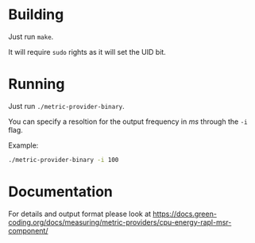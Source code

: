 # Building

Just run `make`.

It will require `sudo` rights as it will set the UID bit.

# Running

Just run `./metric-provider-binary`.

You can specify a resoltion for the output frequency in *ms* through the `-i` flag.

Example:

```bash
./metric-provider-binary -i 100
```

# Documentation

For details and output format please look at https://docs.green-coding.org/docs/measuring/metric-providers/cpu-energy-rapl-msr-component/